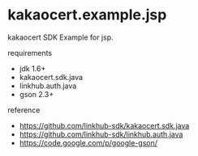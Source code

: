 kakaocert.example.jsp
=========================

kakaocert SDK Example for jsp.

requirements
 * jdk 1.6+
 * kakaocert.sdk.java
 * linkhub.auth.java
 * gson 2.3+

reference
 * https://github.com/linkhub-sdk/kakaocert.sdk.java
 * https://github.com/linkhub-sdk/linkhub.auth.java
 * https://code.google.com/p/google-gson/
